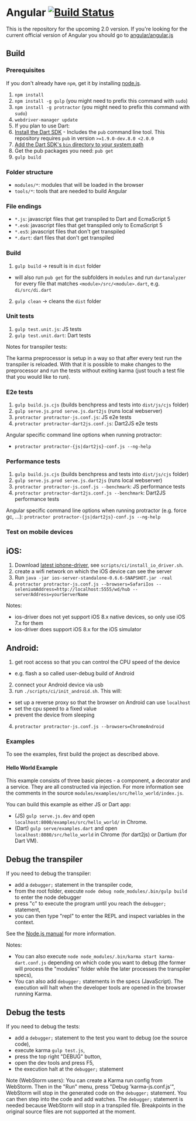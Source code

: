 Angular [![Build Status](https://travis-ci.org/angular/angular.svg?branch=master)](https://travis-ci.org/angular/angular)
=========

This is the repository for the upcoming 2.0 version. If you're looking for the current official version of Angular you
should go to [angular/angular.js](https://github.com/angular/angular.js)

## Build

### Prerequisites

If you don't already have `npm`, get it by installing [node.js](http://nodejs.org/).

1. `npm install`
2. `npm install -g gulp` (you might need to prefix this command with `sudo`)
3. `npm install -g protractor` (you might need to prefix this command with `sudo`)
4. `webdriver-manager update`
5. If you plan to use Dart:
  1. [Install the Dart SDK](https://www.dartlang.org/tools/sdk/) - Includes the `pub` command line tool. This repository requires `pub` in version `>=1.9.0-dev.8.0 <2.0.0`
  2. [Add the Dart SDK's `bin` directory to your system path](https://www.dartlang.org/tools/pub/installing.html)
  3. Get the pub packages you need: `pub get`
6. `gulp build`

### Folder structure

* `modules/*`: modules that will be loaded in the browser
* `tools/*`: tools that are needed to build Angular

### File endings

* `*.js`: javascript files that get transpiled to Dart and EcmaScript 5
* `*.es6`: javascript files that get transpiled only to EcmaScript 5
* `*.es5`: javascript files that don't get transpiled
* `*.dart`: dart files that don't get transpiled

### Build

1. `gulp build` -> result is in `dist` folder

  * will also run `pub get` for the subfolders in `modules`
    and run `dartanalyzer` for every file that matches
    `<module>/src/<module>.dart`, e.g. `di/src/di.dart`

2. `gulp clean` -> cleans the `dist` folder

### Unit tests

1. `gulp test.unit.js`: JS tests
2. `gulp test.unit.dart`: Dart tests

Notes for transpiler tests:

The karma preprocessor is setup in a way so that after every test run
the transpiler is reloaded. With that it is possible to make changes
to the preprocessor and run the tests without exiting karma
(just touch a test file that you would like to run).

### E2e tests

1. `gulp build.js.cjs` (builds benchpress and tests into `dist/js/cjs` folder)
2. `gulp serve.js.prod serve.js.dart2js` (runs local webserver)
3. `protractor protractor-js.conf.js`: JS e2e tests
4. `protractor protractor-dart2js.conf.js`: Dart2JS e2e tests

Angular specific command line options when running protractor:
  - `protractor protractor-{js|dart2js}-conf.js --ng-help`

### Performance tests

1. `gulp build.js.cjs` (builds benchpress and tests into `dist/js/cjs` folder)
2. `gulp serve.js.prod serve.js.dart2js` (runs local webserver)
3. `protractor protractor-js.conf.js --benchmark`: JS performance tests
4. `protractor protractor-dart2js.conf.js --benchmark`: Dart2JS performance tests

Angular specific command line options when running protractor (e.g. force gc, ...):
`protractor protractor-{js|dart2js}-conf.js --ng-help`

### Test on mobile devices

## iOS:

1. Download [latest iphone-driver](http://ios-driver-ci.ebaystratus.com/userContent/ios-server-standalone-0.6.6-SNAPSHOT.jar),
   see `scripts/ci/install_io_driver.sh`.
2. create a wifi network on which the iOS device can see the server
3. Run `java -jar ios-server-standalone-0.6.6-SNAPSHOT.jar -real`
4. `protractor protractor-js.conf.js --browsers=SafariIos --seleniumAddress=http://localhost:5555/wd/hub --serverAddress=yourServerName`

Notes:
* ios-driver does not yet support iOS 8.x native devices, so only use iOS 7.x for them
* ios-driver does support iOS 8.x for the iOS simulator

## Android:

1. get root access so that you can control the CPU speed of the device
  * e.g. flash a so called user-debug build of Android
2. connect your Android device via usb
3. run `./scripts/ci/init_android.sh`. This will:
  * set up a reverse proxy so that the browser on Android can use `localhost`
  * set the cpu speed to a fixed value
  * prevent the device from sleeping
4. `protractor protractor-js.conf.js --browsers=ChromeAndroid`


### Examples

To see the examples, first build the project as described above.

#### Hello World Example
This example consists of three basic pieces - a component, a decorator and a service.
They are all constructed via injection. For more information see the comments in the
source `modules/examples/src/hello_world/index.js`.

You can build this example as either JS or Dart app:
* (JS) `gulp serve.js.dev` and open `localhost:8000/examples/src/hello_world/` in Chrome.
* (Dart) `gulp serve/examples.dart` and open `localhost:8080/src/hello_world` in Chrome (for dart2js) or Dartium (for Dart VM).

## Debug the transpiler

If you need to debug the transpiler:

- add a `debugger;` statement in the transpiler code,
- from the root folder, execute `node debug node_modules/.bin/gulp build` to enter the node
  debugger
- press "c" to execute the program until you reach the `debugger;` statement,
- you can then type "repl" to enter the REPL and inspect variables in the context.

See the [Node.js manual](http://nodejs.org/api/debugger.html) for more information.

Notes:
- You can also execute `node node_modules/.bin/karma start karma-dart.conf.js` depending on which
  code you want to debug (the former will process the "modules" folder while the later processes
  the transpiler specs),
- You can also add `debugger;` statements in the specs (JavaScript). The execution will halt when
  the developer tools are opened in the browser running Karma.

## Debug the tests

If you need to debug the tests:

- add a `debugger;` statement to the test you want to debug (oe the source code),
- execute karma `gulp test.js`,
- press the top right "DEBUG" button,
- open the dev tools and press F5,
- the execution halt at the `debugger;` statement

Note (WebStorm users):
You can create a Karma run config from WebStorm.
Then in the "Run" menu, press "Debug 'karma-js.conf.js'", WebStorm will stop in the generated code
on the `debugger;` statement.
You can then step into the code and add watches.
The `debugger;` statement is needed because WebStorm will stop in a transpiled file. Breakpoints in
the original source files are not supported at the moment.
